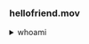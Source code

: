 ### hellofriend.mov

<details>
  <summary>whoami</summary>
<script src="https://www.hackthebox.eu/badge/96780"></script>
